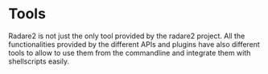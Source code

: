 # Tools

Radare2 is not just the only tool provided by the radare2 project. All the functionalities provided by the different APIs and plugins have also different tools to allow to use them from the commandline and integrate them with shellscripts easily.